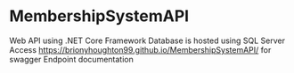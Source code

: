 # MembershipSystemAPI

Web API using .NET Core Framework
Database is hosted using SQL Server
Access https://brionyhoughton99.github.io/MembershipSystemAPI/ for swagger Endpoint documentation
